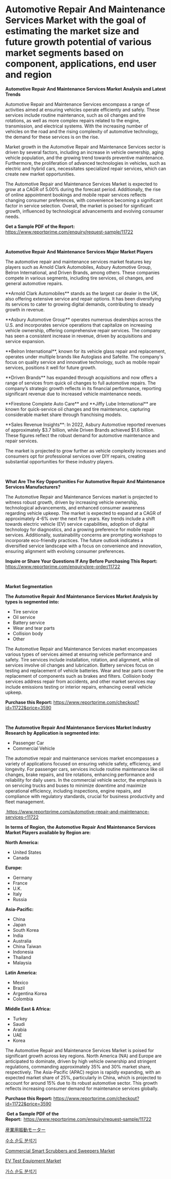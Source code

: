 <p><h1>Automotive Repair And Maintenance Services Market with the goal of estimating the market size and future growth potential of various market segments based on component, applications, end user and region</h1></p><p><strong>Automotive Repair And Maintenance Services Market Analysis and Latest Trends</strong></p>
<p><p>Automotive Repair and Maintenance Services encompass a range of activities aimed at ensuring vehicles operate efficiently and safely. These services include routine maintenance, such as oil changes and tire rotations, as well as more complex repairs related to the engine, transmission, and electrical systems. With the increasing number of vehicles on the road and the rising complexity of automotive technology, the demand for these services is on the rise.</p><p>Market growth in the Automotive Repair and Maintenance Services sector is driven by several factors, including an increase in vehicle ownership, aging vehicle population, and the growing trend towards preventive maintenance. Furthermore, the proliferation of advanced technologies in vehicles, such as electric and hybrid cars, necessitates specialized repair services, which can create new market opportunities.</p><p>The Automotive Repair and Maintenance Services Market is expected to grow at a CAGR of 5.00% during the forecast period. Additionally, the rise of online appointment bookings and mobile repair services reflects changing consumer preferences, with convenience becoming a significant factor in service selection. Overall, the market is poised for significant growth, influenced by technological advancements and evolving consumer needs.</p></p>
<p><strong>Get a Sample PDF of the Report:&nbsp;</strong> <a href="https://www.reportprime.com/enquiry/request-sample/11722">https://www.reportprime.com/enquiry/request-sample/11722</a></p>
<p>&nbsp;</p>
<p><strong>Automotive Repair And Maintenance Services Major Market Players</strong></p>
<p><p>The automotive repair and maintenance services market features key players such as Arnold Clark Automobiles, Asbury Automotive Group, Belron International, and Driven Brands, among others. These companies compete in various segments, including tire services, oil changes, and general automotive repairs.</p><p>**Arnold Clark Automobiles** stands as the largest car dealer in the UK, also offering extensive service and repair options. It has been diversifying its services to cater to growing digital demands, contributing to steady growth in revenue.</p><p>**Asbury Automotive Group** operates numerous dealerships across the U.S. and incorporates service operations that capitalize on increasing vehicle ownership, offering comprehensive repair services. The company has seen a consistent increase in revenue, driven by acquisitions and service expansion.</p><p>**Belron International**, known for its vehicle glass repair and replacement, operates under multiple brands like Autoglass and Safelite. The company's focus on quality service and innovative technology, such as mobile repair services, positions it well for future growth.</p><p>**Driven Brands** has expanded through acquisitions and now offers a range of services from quick oil changes to full automotive repairs. The company’s strategic growth reflects in its financial performance, reporting significant revenue due to increased vehicle maintenance needs.</p><p>**Firestone Complete Auto Care** and **Jiffy Lube International** are known for quick-service oil changes and tire maintenance, capturing considerable market share through franchising models.</p><p>**Sales Revenue Insights**: In 2022, Asbury Automotive reported revenues of approximately $3.7 billion, while Driven Brands achieved $1.6 billion. These figures reflect the robust demand for automotive maintenance and repair services.</p><p>The market is projected to grow further as vehicle complexity increases and consumers opt for professional services over DIY repairs, creating substantial opportunities for these industry players.</p></p>
<p>&nbsp;</p>
<p><strong>What Are The Key Opportunities For Automotive Repair And Maintenance Services Manufacturers?</strong></p>
<p><p>The Automotive Repair and Maintenance Services market is projected to witness robust growth, driven by increasing vehicle ownership, technological advancements, and enhanced consumer awareness regarding vehicle upkeep. The market is expected to expand at a CAGR of approximately 4-6% over the next five years. Key trends include a shift towards electric vehicle (EV) service capabilities, adoption of digital technology for diagnostics, and a growing preference for mobile repair services. Additionally, sustainability concerns are prompting workshops to incorporate eco-friendly practices. The future outlook indicates a diversified service landscape with a focus on convenience and innovation, ensuring alignment with evolving consumer preferences.</p></p>
<p><strong>Inquire or Share Your Questions If Any Before Purchasing This Report:</strong> <a href="https://www.reportprime.com/enquiry/pre-order/11722">https://www.reportprime.com/enquiry/pre-order/11722</a></p>
<p>&nbsp;</p>
<p><strong>Market Segmentation</strong></p>
<p><strong>The Automotive Repair And Maintenance Services Market Analysis by types is segmented into:</strong></p>
<p><ul><li>Tire service</li><li>Oil service</li><li>Battery service</li><li>Wear and tear parts</li><li>Collision body</li><li>Other</li></ul></p>
<p><p>The Automotive Repair and Maintenance Services market encompasses various types of services aimed at ensuring vehicle performance and safety. Tire services include installation, rotation, and alignment, while oil services involve oil changes and lubrication. Battery services focus on testing and replacement of vehicle batteries. Wear and tear parts cover the replacement of components such as brakes and filters. Collision body services address repair from accidents, and other market services may include emissions testing or interior repairs, enhancing overall vehicle upkeep.</p></p>
<p><strong>Purchase this Report:&nbsp;</strong><a href="https://www.reportprime.com/checkout?id=11722&price=3590">https://www.reportprime.com/checkout?id=11722&price=3590</a></p>
<p>&nbsp;</p>
<p><strong>The Automotive Repair And Maintenance Services Market Industry Research by Application is segmented into:</strong></p>
<p><ul><li>Passenger Car</li><li>Commercial Vehicle</li></ul></p>
<p><p>The automotive repair and maintenance services market encompasses a variety of applications focused on ensuring vehicle safety, efficiency, and longevity. For passenger cars, services include routine maintenance like oil changes, brake repairs, and tire rotations, enhancing performance and reliability for daily users. In the commercial vehicle sector, the emphasis is on servicing trucks and buses to minimize downtime and maximize operational efficiency, including inspections, engine repairs, and compliance with regulatory standards, crucial for business productivity and fleet management.</p></p>
<p><a href="https://www.reportprime.com/automotive-repair-and-maintenance-services-r11722">&nbsp;https://www.reportprime.com/automotive-repair-and-maintenance-services-r11722</a></p>
<p><strong>In terms of Region, the Automotive Repair And Maintenance Services Market Players available by Region are:</strong></p>
<p>
    <p> <strong> North America: </strong>
        <ul>
            <li>United States</li>
            <li>Canada</li>
        </ul>
        </p> 
    <p> <strong> Europe: </strong>
        <ul>
            <li>Germany</li>
            <li>France</li>
            <li>U.K.</li>
            <li>Italy</li>
            <li>Russia</li>
        </ul>
        </p> 
    <p> <strong> Asia-Pacific: </strong>
        <ul>
            <li>China</li>
            <li>Japan</li>
            <li>South Korea</li>
            <li>India</li>
            <li>Australia</li>
            <li>China Taiwan</li>
            <li>Indonesia</li>
            <li>Thailand</li>
            <li>Malaysia</li>
        </ul>
        </p> 
    <p> <strong> Latin America: </strong>
        <ul>
            <li>Mexico</li>
            <li>Brazil</li>
            <li>Argentina Korea</li>
            <li>Colombia</li>
        </ul>
        </p> 
    <p> <strong> Middle East & Africa: </strong>
        <ul>
            <li>Turkey</li>
            <li>Saudi</li>
            <li>Arabia</li>
            <li>UAE</li>
            <li>Korea</li>
        </ul>
    </p>
    </p>
<p><p>The Automotive Repair and Maintenance Services Market is poised for significant growth across key regions. North America (NA) and Europe are anticipated to dominate, driven by high vehicle ownership and stringent regulations, commanding approximately 35% and 30% market share, respectively. The Asia-Pacific (APAC) region is rapidly expanding, with an expected market share of 25%, particularly in China, which is projected to account for around 15% due to its robust automotive sector. This growth reflects increasing consumer demand for maintenance services globally.</p></p>
<p><strong>Purchase this Report: </strong><a href="https://www.reportprime.com/checkout?id=11722&price=3590">https://www.reportprime.com/checkout?id=11722&price=3590</a></p>
<p>&nbsp;<strong>Get a Sample PDF of the Report:&nbsp;&nbsp;</strong><a href="https://www.reportprime.com/enquiry/request-sample/11722">https://www.reportprime.com/enquiry/request-sample/11722</a></p>
<p><strong></strong></p>
<p><p><a href="https://medium.com/@tiffanycooper7272/%E7%94%A3%E6%A5%AD%E7%94%A8%E6%8C%AF%E5%8B%95%E3%83%A2%E3%83%BC%E3%82%BF%E3%83%BC%E5%B8%82%E5%A0%B4-%E6%A5%AD%E7%95%8C%E3%81%AE%E7%8A%B6%E6%B3%81-%E6%88%90%E9%95%B7%E3%81%AE%E8%BB%8C%E8%B7%A1%E3%81%8A%E3%82%88%E3%81%B3%E3%82%B0%E3%83%AD%E3%83%BC%E3%83%90%E3%83%AB%E5%B8%82%E5%A0%B4-9f0a48eac79d">産業用振動モーター</a></p><p><a href="https://medium.com/@chungcameron76/%EA%B8%80%EB%A1%9C%EB%B2%8C-%EC%88%98%EC%86%8C-%EC%88%9C%EB%8F%84-%EB%B6%84%EC%84%9D%EA%B8%B0-%EC%82%B0%EC%97%85-%EB%B6%84%EC%84%9D-%EC%A0%90%EC%9C%A0%EC%9C%A8-%EC%84%B1%EC%9E%A5-%EB%8F%99%ED%96%A5-%EB%B0%8F-2024%EB%85%84%EB%B6%80%ED%84%B0-2031%EB%85%84%EA%B9%8C%EC%A7%80%EC%9D%98-%EC%98%88%EC%B8%A1-32a38a81cf6b">수소 순도 분석기</a></p><p><a href="https://issuu.com/reportprime-2/docs/commercial-smart-scrubbers-and-swee_923d110ab94fdc">Commercial Smart Scrubbers and Sweepers Market</a></p><p><a href="https://medium.com/@calekuhlman/ev-test-equipment-market-size-share-trends-analysis-report-by-product-ev-component-test-e2d7667c146d">EV Test Equipment Market</a></p><p><a href="https://medium.com/@chungcameron76/%EA%B0%80%EC%8A%A4-%EC%88%9C%EB%8F%84-%EB%B6%84%EC%84%9D%EA%B8%B0-%EC%8B%9C%EC%9E%A5-%EC%98%88%EC%B8%A1-2024%EB%85%84%EB%B6%80%ED%84%B0-2031%EB%85%84%EA%B9%8C%EC%A7%80%EC%9D%98-%EA%B8%80%EB%A1%9C%EB%B2%8C-%EC%8B%9C%EC%9E%A5-%EB%8F%99%ED%96%A5-%EB%B0%8F-%EB%B6%84%EC%84%9D-142%ED%8E%98%EC%9D%B4%EC%A7%80%EB%A1%9C-%EA%B5%AC%EC%84%B1%EB%90%A8-04b6eab91125">가스 순도 분석기</a></p></p>